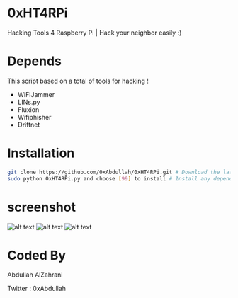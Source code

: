 # 0xHT4RPi
Hacking Tools 4 Raspberry Pi | Hack your neighbor easily :)
# Depends
This script based on a total of tools for hacking !
  - WiFiJammer
  - LINs.py
  - Fluxion
  - Wifiphisher
  - Driftnet
# Installation
```bash
git clone https://github.com/0xAbdullah/0xHT4RPi.git # Download the latest revision
sudo python 0xHT4RPi.py and choose [99] to install # Install any dependencies
```
# screenshot
![alt text](https://github.com/0xAbdullah/0xHT4RPi/blob/master/Screenshot/Screenshot_1.png)
![alt text](https://github.com/0xAbdullah/0xHT4RPi/blob/master/Screenshot/Screenshot_2.png)
![alt text](https://github.com/0xAbdullah/0xHT4RPi/blob/master/Screenshot/Screenshot_3.png)

# Coded By
Abdullah AlZahrani

Twitter : 0xAbdullah
